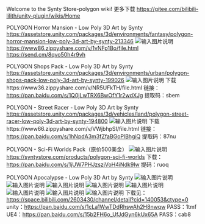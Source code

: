 Welcome to the Synty Store-polygon wiki!
更多下载 https://gitee.com/bilibili-lilith/unity-plugin/wikis/Home

POLYGON Horror Mansion - Low Poly 3D Art by Synty
https://assetstore.unity.com/packages/3d/environments/fantasy/polygon-horror-mansion-low-poly-3d-art-by-synty-213346
![输入图片说明](https://assetstorev1-prd-cdn.unity3d.com/key-image/8ebd04dc-80b3-4f21-8d92-df3948a71f8b.webp "在这里输入图片标题")
https://www86.zippyshare.com/v/1vNFp1Bo/file.html
https://send.cm/8qvo50h4r9vh

POLYGON Shops Pack - Low Poly 3D Art by Synty
https://assetstore.unity.com/packages/3d/environments/urban/polygon-shops-pack-low-poly-3d-art-by-synty-199026
![输入图片说明](https://assetstorev1-prd-cdn.unity3d.com/key-image/4dd727c9-fee0-4a69-8324-3f7d3be8fe3f.webp "在这里输入图片标题")
下载https://www36.zippyshare.com/v/NR5UFkTH/file.html
链接：https://pan.baidu.com/s/1Q0jLwTRX6BwOfY1r2wdXJg 
提取码：sbem

POLYGON - Street Racer - Low Poly 3D Art by Synty
https://assetstore.unity.com/packages/3d/vehicles/land/polygon-street-racer-low-poly-3d-art-by-synty-194800
![输入图片说明](https://assetstorev1-prd-cdn.unity3d.com/key-image/bcba7bfd-02ea-422e-b633-691ec7e9a6d6.webp "在这里输入图片标题")
下载https://www66.zippyshare.com/v/VWjbhpSI/file.html
链接：https://pan.baidu.com/s/1hNpdA3m3fZfaBGoPlBhgiQ 
提取码：87nu

POLYGON - Sci-Fi Worlds Pack（原价500美金）
![输入图片说明](https://cdn.shopify.com/s/files/1/2231/6843/products/Icon_Unity_f9af73b1-f278-4d97-b65d-3cd5b06b6bc4_1024x1024@2x.png?v=1635474183 "在这里输入图片标题")
https://syntystore.com/products/polygon-sci-fi-worlds
下载：https://pan.baidu.com/s/1jUW7PHJzszjVoH4iNdk9Iw 
提码：ruoq

POLYGON Apocalypse - Low Poly 3D Art by Synty
![输入图片说明](https://assetstore-cdn-china-v1.unitychina.cn/key-image/3562e295-1b9c-41a4-b580-c8c82a22291d.webp "在这里输入图片标题")
![输入图片说明](https://assetstore-cdn-china-v1.unitychina.cn/key-image/0fb4d192-c582-4cc3-9ec2-b428233f7159.webp "在这里输入图片标题")
![输入图片说明](https://assetstore-cdn-china-v1.unitychina.cn/key-image/afab1bbe-4495-49cd-bc5f-6e6a298e00dc.webp "在这里输入图片标题")
![输入图片说明](https://assetstore-cdn-china-v1.unitychina.cn/key-image/4dc4f6b4-2eaf-41bd-9bbe-2d6bc3c6b195.webp "在这里输入图片标题")
![输入图片说明](https://assetstore-cdn-china-v1.unitychina.cn/key-image/bcba7bfd-02ea-422e-b633-691ec7e9a6d6.webp "在这里输入图片标题")
![输入图片说明](https://assetstore-cdn-china-v1.unitychina.cn/key-image/8b30cb0f-cadc-49e5-b7d9-b65dd47dd3fb.webp "在这里输入图片标题")
![输入图片说明](https://assetstore-cdn-china-v1.unitychina.cn/key-image/d2716609-9b4c-4412-ab62-507f03fe7d07.webp "在这里输入图片标题")
![输入图片说明](https://assetstore-cdn-china-v1.unitychina.cn/key-image/5a5e9f5b-1dc7-48a0-ae9f-e501ad3f3413.webp "在这里输入图片标题")
下载见：https://space.bilibili.com/2603430/channel/detail?cid=140053&ctype=0
unity：https://pan.baidu.com/s/1cLa1WwTDdRhswAh2H8nwqw 
PASS：1tmf
UE4：https://pan.baidu.com/s/15b2FH6o_UfJdGyn6kUx65A 
PASS：cab8 

